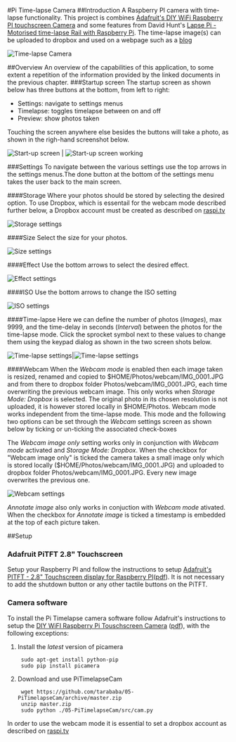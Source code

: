 #Pi Time-lapse Camera
##Introduction 
A Raspberry PI camera with time-lapse functionality. This project is combines [Adafruit's DIY WiFi Raspberry PI touchscreen Camera](https://learn.adafruit.com/diy-wifi-raspberry-pi-touch-cam/overview)
and some features from David Hunt's [Lapse Pi - Motorised time-lapse Rail with Raspberry Pi](http://www.davidhunt.ie/motorised-time-lapse-rail-with-raspberry-pi/).
The time-lapse image(s) can be uploaded to dropbox and used on a webpage such as a [blog](http://tarababa.blogspot.com/2014/12/langebaan-webcam.html)

![Time-lapse Camera](https://github.com/tarababa/05-PiTimelapseCam/blob/master/img/doc/timelapseCamInaBox.jpg)

##Overview
An overview of the capabilities of this application, to some extent a repetition of the information provided by the linked documents in the previous chapter.
###Startup screen
The startup screen as shown below has three buttons at the bottom, from left to right:
* Settings: navigate to settings menus
* Timelapse: toggles timelapse between on and off
* Preview: show photos taken

Touching the screen anywhere else besides the buttons will take a photo, as shown in the righ-hand screenshot below.

![Start-up screen](https://github.com/tarababa/05-PiTimelapseCam/blob/master/img/doc/mainscreen.png) | ![Start-up screen working](https://github.com/tarababa/05-PiTimelapseCam/blob/master/img/doc/mainscreen_working.png)

###Settings
To navigate between the various settings use the top arrows in the settings menus.The done button at the bottom of the settings menu takes the user back to the main screen.

####Storage
Where your photos should be stored by selecting the desired option. To use Dropbox, which is essentail for the webcam mode described further below, a Dropbox account must be created as described on [raspi.tv](http://raspi.tv/2013/how-to-use-dropbox-with-raspberry-pi)

![Storage settings](https://github.com/tarababa/05-PiTimelapseCam/blob/master/img/doc/settings_storage.png) 

####Size
Select the size for your photos.

![Size settings](https://github.com/tarababa/05-PiTimelapseCam/blob/master/img/doc/settings_size.png) 

####Effect
Use the bottom arrows to select the desired effect.

![Effect settings](https://github.com/tarababa/05-PiTimelapseCam/blob/master/img/doc/settings_effect.png) 

####ISO
Use the bottom arrows to change the ISO setting

![ISO settings](https://github.com/tarababa/05-PiTimelapseCam/blob/master/img/doc/settings_iso.png) 

####Time-lapse
Here we can define the number of photos (*Images*), max 9999, and the time-delay in seconds (*Interval*) between the photos for the time-lapse mode.
Click the sprocket symbol next to these values to change them using the keypad dialog as shown in the two screen shots below.

![Time-lapse settings](https://github.com/tarababa/05-PiTimelapseCam/blob/master/img/doc/settings_timelapse.png)|![Time-lapse settings](https://github.com/tarababa/05-PiTimelapseCam/blob/master/img/doc/settings_timelapse_change.png)

####Webcam
When the *Webcam mode* is enabled then each image taken is resized, renamed and copied to $HOME/Photos/webcam/IMG_0001.JPG and from there to dropbox folder Photos/webcam/IMG_0001.JPG, each time overwriting the previous webcam image. This only works when *Storage Mode: Dropbox* is selected. The original photo in its chosen resolution is not uploaded, it is however stored locally in $HOME/Photos. Webcam mode works independent from the time-lapse mode. This mode and the following two options can be set through the *Webcam* settings screen as shown below by ticking or un-ticking the associated check-boxes

The *Webcam image only* setting works only in conjunction with *Webcam mode* activated and *Storage Mode: Dropbox*. When the checkbox for "Webcam image only" is ticked the camera takes a small image only which is stored locally ($HOME/Photos/webcam/IMG_0001.JPG) and uploaded to dropbox folder Photos/webcam/IMG_0001.JPG. Every new image overwrites the previous one.

![Webcam settings](https://github.com/tarababa/05-PiTimelapseCam/blob/master/img/doc/settings_webcam.png)

*Annotate image* also only works in conjuction with *Webcam mode* ativated. When the checkbox for *Annotate image* is ticked a timestamp is embedded at the top of each picture taken.

##Setup
### Adafruit PiTFT 2.8" Touchscreen
Setup your Raspberry PI and follow the instructions to setup [Adafruit's PITFT - 2.8" Touchscreen display for Raspberry PI](https://learn.adafruit.com/adafruit-pitft-28-inch-resistive-touchscreen-display-raspberry-pi/overview)([pdf](https://learn.adafruit.com/downloads/pdf/adafruit-pitft-28-inch-resistive-touchscreen-display-raspberry-pi.pdf)). 
It is not necessary to add the shutdown button or any other tactile buttons on the PiTFT.

### Camera software
To install the Pi Timelapse camera software follow Adafruit's instructions to setup the [DIY WiFI Raspberry Pi Touschscreen Camera](https://learn.adafruit.com/diy-wifi-raspberry-pi-touch-cam/overview) ([pdf](https://learn.adafruit.com/downloads/pdf/diy-wifi-raspberry-pi-touch-cam.pdf)), with
the following exceptions:

1. Install the *latest* version of picamera

        sudo apt-get install python-pip
        sudo pip install picamera
2. Download and use PiTimelapseCam

        wget https://github.com/tarababa/05-PiTimelapseCam/archive/master.zip
        unzip master.zip
        sudo python ./05-PiTimelapseCam/src/cam.py

In order to use the webcam mode it is essential to set a dropbox account as described on [raspi.tv](http://raspi.tv/2013/how-to-use-dropbox-with-raspberry-pi)



